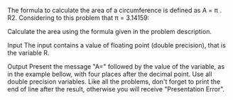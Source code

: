 The formula to calculate the area of a circumference is defined as A = π . R2. Considering to this problem that π = 3.14159:

Calculate the area using the formula given in the problem description.

Input
The input contains a value of floating point (double precision), that is the variable R.

Output
Present the message "A=" followed by the value of the variable, as in the example bellow, with four places after the decimal point. Use all double precision variables. Like all the problems, don't forget to print the end of line after the result, otherwise you will receive "Presentation Error".